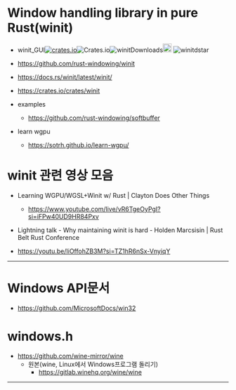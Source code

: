 # Window handling library in pure Rust(winit)

- winit_GUI[![crates.io](https://img.shields.io/crates/v/winit.svg)](https://crates.io/crates/winit)![Crates.io](https://img.shields.io/crates/l/winit)![winitDownloads](https://img.shields.io/crates/d/winit.svg)<a href="https://github.com/rust-windowing/winit"><img alt="githubicon" width="20px" src="https://user-images.githubusercontent.com/67513038/218287708-001511d7-1cce-42d3-92d2-4a61193b38f0.png" /></a>
![winitdstar](https://img.shields.io/github/stars/rust-windowing/winit.svg)


- https://github.com/rust-windowing/winit

- https://docs.rs/winit/latest/winit/

- https://crates.io/crates/winit
  
- examples
  - https://github.com/rust-windowing/softbuffer


- learn wgpu
  - https://sotrh.github.io/learn-wgpu/

# winit 관련 영상 모음
- Learning WGPU/WGSL+Winit w/ Rust | Clayton Does Other Things
  - https://www.youtube.com/live/vR6TgeOyPgI?si=iFPw40UD9HR84Pxv

-  Lightning talk - Why maintaining winit is hard - Holden Marcsisin | Rust Belt Rust Conference
  - https://youtu.be/IiOffohZB3M?si=TZ1hR6nSx-VnyiqY

<hr>

# Windows API문서
- https://github.com/MicrosoftDocs/win32

# windows.h
- https://github.com/wine-mirror/wine
  - 원본(wine, Linux에서 Windows프로그램 돌리기)
    - https://gitlab.winehq.org/wine/wine
   
<hr>

